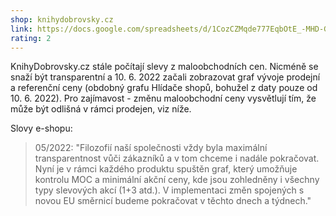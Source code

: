 ```yaml
---
shop: knihydobrovsky.cz
link: https://docs.google.com/spreadsheets/d/1CozCZMqde777EqbOtE_-MHD-GQ2S01Qkwd-MH1D2Y3U/edit?usp=sharing
rating: 2
---
```


KnihyDobrovsky.cz stále počítají slevy z maloobchodních cen. Nicméně se snaží být transparentní a 10. 6. 2022 začali zobrazovat graf vývoje prodejní a referenční ceny (obdobný grafu Hlídače shopů, bohužel z daty pouze od 10. 6. 2022). Pro zajímavost - změnu maloobchodní ceny vysvětlují tím, že může být odlišná v rámci prodejen, viz níže.

Slovy e-shopu:

> 05/2022: "Filozofií naší společnosti vždy byla maximální transparentnost vůči zákazníků a v tom chceme i nadále pokračovat. Nyní je v rámci každého produktu spuštěn graf, který umožňuje kontrolu MOC a minimální akční ceny, kde jsou zohledněny i všechny typy slevových akcí (1+3 atd.). V implementaci změn spojených s novou EU směrnicí budeme pokračovat v těchto dnech a týdnech."
